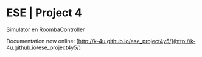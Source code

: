 ESE | Project 4
===============

Simulator en RoombaController

Documentation now online: [http://k-4u.github.io/ese_project4y5/](http://k-4u.github.io/ese_project4y5/)